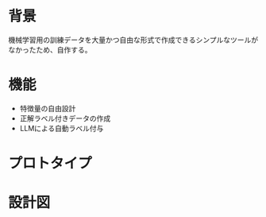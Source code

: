 # 背景
機械学習用の訓練データを大量かつ自由な形式で作成できるシンプルなツールがなかったため、自作する。

# 機能
- 特徴量の自由設計
- 正解ラベル付きデータの作成
- LLMによる自動ラベル付与

# プロトタイプ

# 設計図
